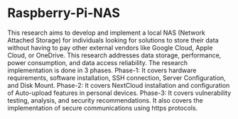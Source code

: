 # Raspberry-Pi-NAS
This research aims to develop and implement a local NAS (Network Attached Storage) for individuals looking for solutions to store their data without having to pay other external vendors like Google Cloud, Apple Cloud, or OneDrive. This research addresses data storage, performance, power consumption, and data access reliability. The research implementation is done in 3 phases.
Phase-1: It covers hardware requirements, software installation, SSH connection, Server Configuration, and Disk Mount.
Phase-2: It covers NextCloud installation and configuration of Auto-upload features in personal devices.
Phase-3: It covers vulnerability testing, analysis, and security recommendations. It also covers the implementation of secure communications using https protocols.
